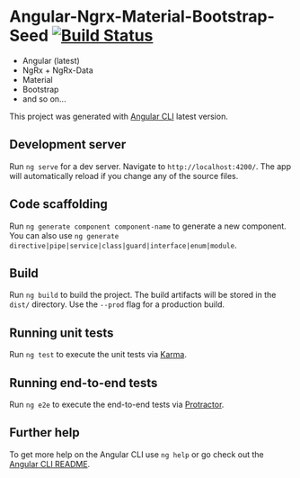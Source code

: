 # Angular-Ngrx-Material-Bootstrap-Seed [![Build Status](https://travis-ci.org/sergesha/angular-ngrx-mat-bootstrap-seed.svg?branch=master)](https://travis-ci.org/sergesha/angular-ngrx-mat-bootstrap-seed)

- Angular (latest)
- NgRx + NgRx-Data
- Material
- Bootstrap
- and so on...

This project was generated with [Angular CLI](https://github.com/angular/angular-cli) latest version.

## Development server

Run `ng serve` for a dev server. Navigate to `http://localhost:4200/`. The app will automatically reload if you change any of the source files.

## Code scaffolding

Run `ng generate component component-name` to generate a new component. You can also use `ng generate directive|pipe|service|class|guard|interface|enum|module`.

## Build

Run `ng build` to build the project. The build artifacts will be stored in the `dist/` directory. Use the `--prod` flag for a production build.

## Running unit tests

Run `ng test` to execute the unit tests via [Karma](https://karma-runner.github.io).

## Running end-to-end tests

Run `ng e2e` to execute the end-to-end tests via [Protractor](http://www.protractortest.org/).

## Further help

To get more help on the Angular CLI use `ng help` or go check out the [Angular CLI README](https://github.com/angular/angular-cli/blob/master/README.md).
